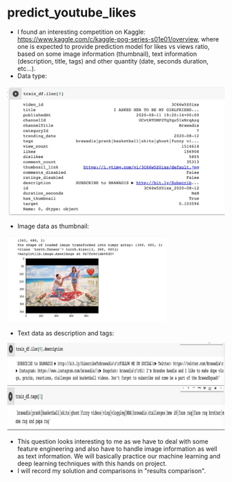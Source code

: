 # predict_youtube_likes
* I found an interesting competition on Kaggle: https://www.kaggle.com/c/kaggle-pog-series-s01e01/overview, where one is expected to provide prediction model for likes vs views ratio, based on some image information (thumbnail), text information (description, title, tags) and other quantity (date, seconds duration, etc...).
* Data type:
 <img src="images/data.jpeg" alt="MarineGEO circle logo" style="height: 300px"/>
 
* Image data as thumbnail: 
 <img src="images/img.jpeg" alt="MarineGEO circle logo" style="height: 200px"/>
 
* Text data as description and tags:
 <img src="images/text1.jpeg" alt="MarineGEO circle logo" style="height: 100px"/>
 <img src="images/text2.jpeg" alt="MarineGEO circle logo" style="height: 100px"/>
 
* This question looks interesting to me as we have to deal with some feature engineering and also have to handle image information as well as text information. We will basically practice our machine learning and deep learning techniques with this hands on project.
* I will record my solution and comparisons in "results comparison".
